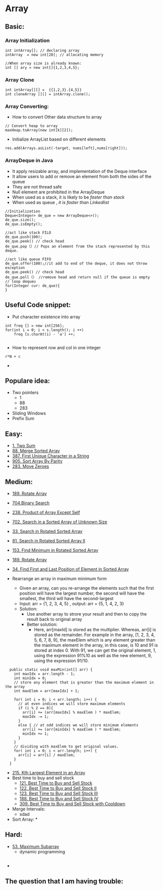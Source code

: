 # Array

## Basic:

### Array Initialization

```text
int intArray[]; // declaring array
intArray  = new int[20]; // allocating memory

//When array size is already known:
int [] ary = new int[]{1,2,3,4,5};
```

### Array Clone

```text
int intArray[][] =  {{1,2,3}.{4,5}}
int cloneArray [][] = intArray.clone();
```

### Array Converting:

* How to convert Other data structure to array

```text
// Convert heap to array
maxHeap.toArray(new int[k][2]); 
```

* Initialize ArrayList based on different elements

```text
res.add(Arrays.asList(-target, nums[left],nums[right]));
```

### ArrayDeque in Java

* It apply resizable array, and implementation of the Deque interface
* It allow users to add or remove an element from both the sides of the queue
* They are not thread safe
* Null element are prohibited in the ArrayDeque
* When used as a stack, it is likely to be _faster than stack_
* When used as queue , _it is faster than Linkedlist_

```text
//Initialization
Deque<Integer> de_que = new ArrayDeque<>();
de_que.size();
de_que.isEmpty();

//act like stack FILO
de_que.push(100);
de_que.peek() // check head
de_que.pop（）// Pops an element from the stack represented by this deque.

//act like queue FIFO
de_que.offer(100);//it add to end of the deque, it does not throw exception
de_que.peek() // check head
de_que.poll（） //remove head and return null if the queue is empty
// loop dequeu
for(Integer cur: de_que){
}
```

## Useful Code snippet:

* Put character existence into array 

```text
int freq [] = new int[256];
for(int i = 0; i < s.length(); i ++)
    freq [s.charAt(i) - 'a'] ++;
    
```

* How to represent row and col in one integer

```text
r*N + c
```

* 
## Populare idea:

* Two pointers
  * 1
  * 88
  * 283
* Sliding Windows
* Prefix Sum

## Easy:

* [1. Two Sum](https://leetcode.com/problems/two-sum/)
* [88. Merge Sorted Array](https://leetcode.com/problems/merge-sorted-array/)
* [387. First Unique Character in a String](https://leetcode.com/problems/first-unique-character-in-a-string/)
* [905. Sort Array By Parity](https://leetcode.com/problems/sort-array-by-parity/)
* [283. Move Zeroes](https://leetcode.com/problems/move-zeroes/)

## Medium:

* [189. Rotate Array](https://leetcode.com/problems/rotate-array/)
* [704.Binary Search ](https://leetcode.com/problems/binary-search/)
* [238. Product of Array Except Self](https://leetcode.com/problems/product-of-array-except-self/)
* [702. Search in a Sorted Array of Unknown Size](https://leetcode.com/problems/search-in-a-sorted-array-of-unknown-size/)
* [33. Search in Rotated Sorted Array](https://leetcode.com/problems/search-in-rotated-sorted-array/)
* [81. Search in Rotated Sorted Array II](https://leetcode.com/problems/search-in-rotated-sorted-array-ii/)
* [153. Find Minimum in Rotated Sorted Array](https://leetcode.com/problems/find-minimum-in-rotated-sorted-array/)
* [189. Rotate Array](https://leetcode.com/problems/rotate-array/)
* [34. Find First and Last Position of Element in Sorted Array](https://leetcode.com/problems/find-first-and-last-position-of-element-in-sorted-array/)
* 
  Rearrange an array in maximum minimum form

  * Given an array, can you re-arrange the elements such that the first position will have the largest number, the second will have the smallest, the third will have the second-largest
  * Input: arr = {1, 2, 3, 4, 5}  , output: arr = {5, 1, 4, 2, 3}
  * Solution:
    * Use another array to strore your result and then to copy the result back to original array
    * Better solution:
      * Here, arr\[maxId\] is stored as the multiplier. Whereas, arr\[i\] is stored as the remainder. For example in the array, \[1, 2, 3, 4, 5, 6, 7, 8, 9\], the maxElem which is any element greater than the maximum element in the array, in this case, is 10 and 91 is stored at index 0. With 91, we can get the original element, 1, using the expression 91%10 as well as the new element, 9, using the expression 91/10.

```text
  public static void maxMin(int[] arr) {
    int maxIdx = arr.length - 1;
    int minIdx = 0;
    // store any element that is greater than the maximum element in the array 
    int maxElem = arr[maxIdx] + 1; 
    
    for( int i = 0; i < arr.length; i++) {
      // at even indices we will store maximum elements
      if (i % 2 == 0){  
        arr[i] += (arr[maxIdx] % maxElem ) * maxElem;
        maxIdx -= 1;
      }
      else { // at odd indices we will store minimum elements
        arr[i] += (arr[minIdx] % maxElem ) * maxElem;
        minIdx += 1;
      }
    }
    // dividing with maxElem to get original values.
    for( int i = 0; i < arr.length; i++) {
      arr[i] = arr[i] / maxElem;
    }
  }
```

* [215. Kth Largest Element in an Array](https://leetcode.com/problems/kth-largest-element-in-an-array/)
* Best time to buy and sell stock
  * [121. Best Time to Buy and Sell Stock](https://leetcode.com/problems/best-time-to-buy-and-sell-stock/)
  * [122. Best Time to Buy and Sell Stock II](https://leetcode.com/problems/best-time-to-buy-and-sell-stock-ii/)
  * [123. Best Time to Buy and Sell Stock III](https://leetcode.com/problems/best-time-to-buy-and-sell-stock-iii/)
  * [188. Best Time to Buy and Sell Stock IV](https://leetcode.com/problems/best-time-to-buy-and-sell-stock-iv/)
  * [309. Best Time to Buy and Sell Stock with Cooldown](https://leetcode.com/problems/best-time-to-buy-and-sell-stock-with-cooldown/)
* Merge Intervals:
  * sdad
* Sort Array:
  * 

## Hard:

* [53. Maximum Subarray](https://leetcode.com/problems/maximum-subarray/)
  * dynamic programming

## 

* 
## The question that I am having trouble:



